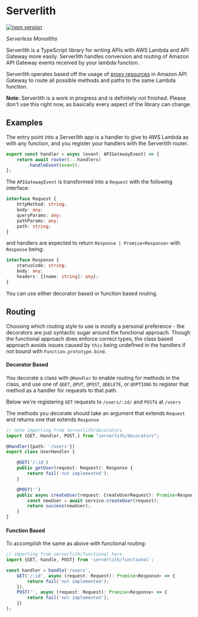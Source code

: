 # Serverlith

[![npm version](https://badge.fury.io/js/serverlith.svg)](https://badge.fury.io/js/serverlith)

*Serverless Monoliths*

Serverlith is a TypeScript library for writing APIs with AWS Lambda and API Gateway more easily.
Serverlith handles conversion and routing of Amazon API Gateway events received by your lambda 
function. 

Serverlith operates based off the usage of [proxy resources](https://docs.aws.amazon.com/apigateway/latest/developerguide/api-gateway-set-up-simple-proxy.html)
in Amazon API Gateway to route all possible methods and paths to the same Lambda function.

**Note:** Serverlith is a work in progress and is definitely *not* finished. Please don't use this right now, as
basically every aspect of the library can change.


## Examples

The entry point into a Serverlith app is a handler to give to AWS Lambda as with any function, and you
register your handlers with the Serverlith router.

```typescript
export const handler = async (event: APIGatewayEvent) => {
    return await router(...handlers)
        .handleEvent(event);
};
```
The `APIGatewayEvent` is transformed into a `Request` with the following interface:

```typescript
interface Request {
    httpMethod: string;
    body: any;
    queryParams: any;
    pathParams: any;
    path: string;
}
```

and handlers are expected to return `Response | Promise<Response>` with `Response` being:

```typescript
interface Response {
    statusCode: string;
    body: any;
    headers: {[name: string]: any};
}
```

You can use either decorator based or function based routing.

## Routing

Choosing which routing style to use is mostly a personal preference - the decorators are just syntactic sugar
around the functional approach. Though the functional approach does enforce correct types, the class based approach
avoids issues caused by `this` being undefined in the handlers if not bound with `Function.prototype.bind`.

#### Decorator Based

You decorate a class with `@Handler` to enable routing for methods in the class, and use one of `@GET`, `@PUT`, 
`@POST`, `@DELETE`, or `@OPTIONS` to register that method as a handler for requests to that path.

Below we're registering `GET` requests to `/users/:id/` and `POST`s at `/users`

The methods you decorate should take an argument that extends `Request` and returns one that extends `Response`

```typescript
// note importing from serverlith/decorators
import {GET, Handler, POST,} from "serverlith/decorators"; 

@Handler({path: '/users'})
export class UserHandler {

    @GET('/:id')
    public getUser(request: Request): Response {
        return fail('not implemented');
    }

    @POST('')
    public async createUser(request: CreateUserRequest): Promise<Response> {
        const newUser = await service.createUser(request);
        return success(newUser);
    }
}

```

#### Function Based

To accomplish the same as above with functional routing:

```typescript
// importing from serverlith/functional here
import {GET, handle, POST} from 'serverlith/functional';

const handler = handle('/users',
    GET('/:id', async (request: Request): Promise<Response> => {
        return fail('not implemented');
    }),
    POST('', async (request: Request): Promise<Response> => {
        return fail('not implemented');
    })
);
```
